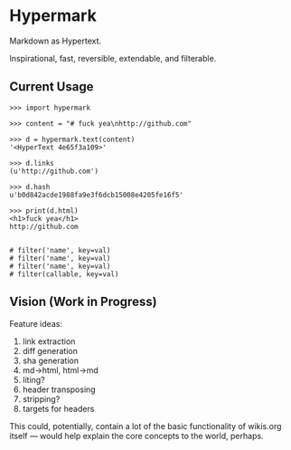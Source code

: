 # Hypermark

Markdown as Hypertext.

Inspirational, fast, reversible,
extendable, and filterable.


## Current Usage

```pycon
>>> import hypermark

>>> content = "# fuck yea\nhttp://github.com"

>>> d = hypermark.text(content)
'<HyperText 4e65f3a109>'

>>> d.links
(u'http://github.com')

>>> d.hash
u'b0d842acde1988fa9e3f6dcb15008e4205fe16f5'

>>> print(d.html)
<h1>fuck yea</h1>
http://github.com


# filter('name', key=val)
# filter('name', key=val)
# filter('name', key=val)
# filter(callable, key=val)
```

## Vision (Work in Progress)

Feature ideas:

1. link extraction
2. diff generation
3. sha generation
4. md->html, html->md
5. liting?
6. header transposing
6. stripping?
7. targets for headers

This could, potentially, contain a lot of the basic functionality of wikis.org
itself — would help explain the core concepts to the world, perhaps.
